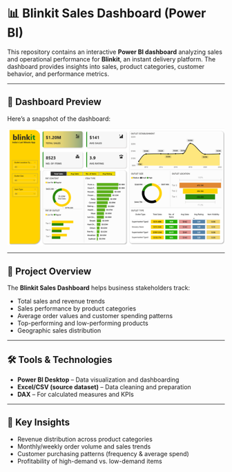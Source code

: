 # 📊 Blinkit Sales Dashboard (Power BI)

This repository contains an interactive **Power BI dashboard** analyzing sales and operational performance for **Blinkit**, an instant delivery platform. The dashboard provides insights into sales, product categories, customer behavior, and performance metrics.

---
## 📸 Dashboard Preview
Here’s a snapshot of the dashboard:  

![Blinkit Dashboard](images/Dashboard.png)

---

## 🚀 Project Overview
The **Blinkit Sales Dashboard** helps business stakeholders track:
- Total sales and revenue trends
- Sales performance by product categories
- Average order values and customer spending patterns
- Top-performing and low-performing products
- Geographic sales distribution

---

## 🛠️ Tools & Technologies
- **Power BI Desktop** – Data visualization and dashboarding
- **Excel/CSV (source dataset)** – Data cleaning and preparation
- **DAX** – For calculated measures and KPIs

---

## 📌 Key Insights
- Revenue distribution across product categories
- Monthly/weekly order volume and sales trends
- Customer purchasing patterns (frequency & average spend)
- Profitability of high-demand vs. low-demand items


